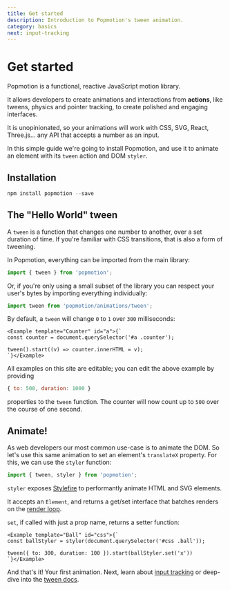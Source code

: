 ```yaml
---
title: Get started
description: Introduction to Popmotion's tween animation.
category: basics
next: input-tracking
---
```


# Get started

Popmotion is a functional, reactive JavaScript motion library.

It allows developers to create animations and interactions from **actions**, like tweens, physics and pointer tracking, to create polished and engaging interfaces.

It is unopinionated, so your animations will work with CSS, SVG, React, Three.js... any API that accepts a number as an input.

In this simple guide we're going to install Popmotion, and use it to animate an element with its `tween` action and DOM `styler`.

## Installation

```javascript
npm install popmotion --save
```

## The "Hello World" tween

A `tween` is a function that changes one number to another, over a set duration of time. If you're familiar with CSS transitions, that is also a form of tweening.

In Popmotion, everything can be imported from the main library:

```javascript
import { tween } from 'popmotion';
```

Or, if you're only using a small subset of the library you can respect your user's bytes by importing everything individually:

```javascript
import tween from 'popmotion/animations/tween';
```

By default, a `tween` will change `0` to `1` over `300` milliseconds:

```marksy
<Example template="Counter" id="a">{`
const counter = document.querySelector('#a .counter');

tween().start((v) => counter.innerHTML = v);
`}</Example>
```

All examples on this site are editable; you can edit the above example by providing

```javascript
{ to: 500, duration: 1000 }
```

properties to the `tween` function. The counter will now count up to `500` over the course of one second.

## Animate!

As web developers our most common use-case is to animate the DOM. So let's use this same animation to set an element's `translateX` property. For this, we can use the `styler` function:

```javascript
import { tween, styler } from 'popmotion';
```

`styler` exposes [Stylefire](/api/stylefire) to performantly animate HTML and SVG elements.

It accepts an `Element`, and returns a get/set interface that batches renders on the [render loop](/api/framesync).

`set`, if called with just a prop name, returns a setter function:

```marksy
<Example template="Ball" id="css">{`
const ballStyler = styler(document.querySelector('#css .ball'));

tween({ to: 300, duration: 100 }).start(ballStyler.set('x'))
`}</Example>
```

And that's it! Your first animation. Next, learn about [input tracking](/learn/input-tracking) or deep-dive into the [tween docs](/api/tween).
